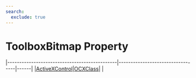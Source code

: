 ```yaml
---
search:
  exclude: true
---
```


<h1 class="heading"><span class="name">ToolboxBitmap Property</span></h1>

|----------------------------------------------|----------------------------------|------|
|[ActiveXControl](../objects/activexcontrol.md)|[OCXClass](../objects/ocxclass.md)|&nbsp;|
